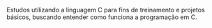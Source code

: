 Estudos utilizando a linguagem C para fins de treinamento e projetos básicos, buscando entender como funciona a programação em C. 
